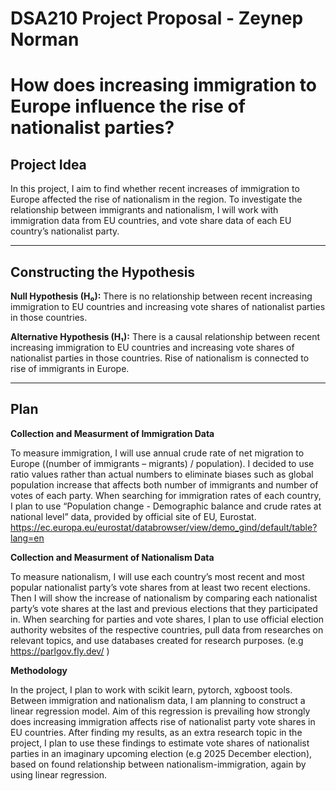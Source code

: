 # DSA210 Project Proposal - Zeynep Norman
# How does increasing immigration to Europe influence the rise of nationalist parties?

## Project Idea
In this project, I aim to find whether recent increases of immigration to Europe affected the rise of nationalism in the region. To investigate the relationship between immigrants and nationalism, I will work with immigration data from EU countries, and vote share data of each EU country’s nationalist party. 

---

## Constructing the Hypothesis
**Null Hypothesis (H₀):** There is no relationship between recent increasing immigration to EU countries and increasing vote shares of nationalist parties in those countries.

**Alternative Hypothesis (H₁):** There is a causal relationship between recent increasing immigration to EU countries and increasing vote shares of nationalist parties in those countries. Rise of nationalism is connected to rise of immigrants in Europe. 

---

## Plan

**Collection and Measurment of Immigration Data**

To measure immigration, I will use annual crude rate of net migration to Europe ((number of immigrants – migrants) / population). I decided to use ratio values rather than actual numbers to eliminate biases such as global population increase that affects both number of immigrants and number of votes of each party. When searching for immigration rates of each country, I plan to use “Population change - Demographic balance and crude rates at national level” data, provided by official site of EU, Eurostat.  https://ec.europa.eu/eurostat/databrowser/view/demo_gind/default/table?lang=en 

**Collection and Measurment of Nationalism Data**

To measure nationalism, I will use each country’s most recent and most popular nationalist party’s vote shares from at least two recent elections. Then I will show the increase of nationalism by comparing each nationalist party’s vote shares at the last and previous elections that they participated in. When searching for parties and vote shares, I plan to use official election authority websites of the respective countries, pull data from researches on relevant topics, and use databases created for research purposes. (e.g  https://parlgov.fly.dev/ )

**Methodology**

In the project, I plan to work with scikit learn, pytorch, xgboost tools. Between immigration and nationalism data, I am planning to construct a linear regression model. Aim of this regression is prevailing how strongly does increasing immigration affects rise of nationalist party vote shares in EU countries. After finding my results, as an extra research topic in the project, I plan to use these findings to estimate vote shares of nationalist parties in an imaginary upcoming election (e.g 2025 December election), based on found relationship between nationalism-immigration, again by using linear regression.


